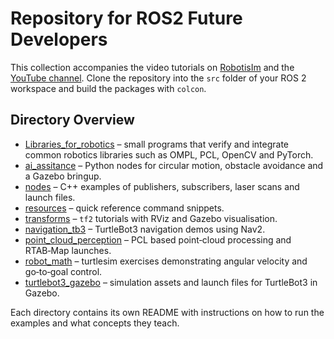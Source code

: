 # Repository for ROS2 Future Developers

This collection accompanies the video tutorials on [RobotisIm](https://robotisim.com/) and the [YouTube channel](https://www.youtube.com/channel/UC-QzGbqufzwncwPQlOJfUXw).  Clone the repository into the `src` folder of your ROS 2 workspace and build the packages with `colcon`.

## Directory Overview

- [Libraries_for_robotics](Libraries_for_robotics/README.md) – small programs that verify and integrate common robotics libraries such as OMPL, PCL, OpenCV and PyTorch.
- [ai_assitance](ai_assitance/README.md) – Python nodes for circular motion, obstacle avoidance and a Gazebo bringup.
- [nodes](nodes/README.md) – C++ examples of publishers, subscribers, laser scans and launch files.
- [resources](resources/README.md) – quick reference command snippets.
- [transforms](transforms/README.md) – `tf2` tutorials with RViz and Gazebo visualisation.
- [navigation_tb3](navigation_tb3/README.md) – TurtleBot3 navigation demos using Nav2.
- [point_cloud_perception](point_cloud_perception/README.md) – PCL based point‑cloud processing and RTAB‑Map launches.
- [robot_math](robot_math/README.md) – turtlesim exercises demonstrating angular velocity and go‑to‑goal control.
- [turtlebot3_gazebo](turtlebot3_gazebo/README.md) – simulation assets and launch files for TurtleBot3 in Gazebo.

Each directory contains its own README with instructions on how to run the examples and what concepts they teach.
